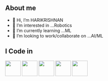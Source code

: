 ## About me
- 👋 Hi, I’m HARIKRISHNAN
- 👀 I’m interested in ...Robotics
- 🌱 I’m currently learning ...ML
- 💞️ I’m looking to work/collaborate on ...AI/ML
## I Code in
<img height = "50" width = "50" src = "https://img.icons8.com/?size=100&id=13441&format=png&color=000000" /> <img height = "50" width = "50" src = "https://img.icons8.com/?size=100&id=40669&format=png&color=000000" /> <img height = "50" width = "50" src = "https://img.icons8.com/?size=100&id=40670&format=png&color=000000" /> <img height = "50" width = "50" src = "https://img.icons8.com/?size=100&id=20909&format=png&color=000000" /> <img height = "50" width = "50" src = "https://img.icons8.com/?size=100&id=21278&format=png&color=000000" />
 
